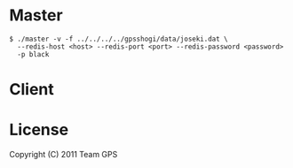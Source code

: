 #

# Master

    $ ./master -v -f ../../../../gpsshogi/data/joseki.dat \
      --redis-host <host> --redis-port <port> --redis-password <password>
      -p black

# Client


# License

Copyright (C) 2011 Team GPS
